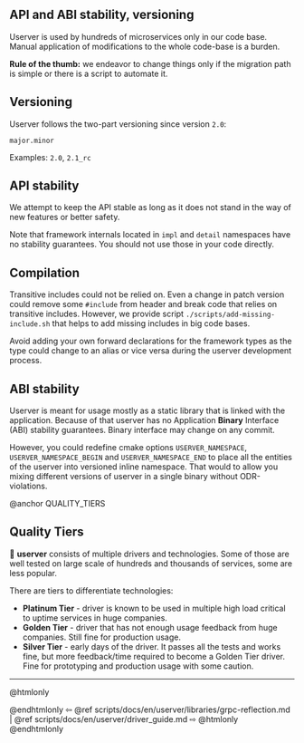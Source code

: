 ## API and ABI stability, versioning

Userver is used by hundreds of microservices only in our code base. Manual
application of modifications to the whole code-base is a burden.

**Rule of the thumb:** we endeavor to change things only if the migration path
is simple or there is a script to automate it.

## Versioning

Userver follows the two-part versioning since version `2.0`:

`major.minor`

Examples: `2.0`, `2.1_rc`


## API stability

We attempt to keep the API stable as long as it does not stand in the way of
new features or better safety.

Note that framework internals located in `impl` and `detail`
namespaces have no stability guarantees. You should not use those in your code
directly.


## Compilation

Transitive includes could not be relied on. Even a change in patch
version could remove some `#include` from header and break code that
relies on transitive includes. However, we provide script 
`./scripts/add-missing-include.sh` that helps to add missing includes
in big code bases.

Avoid adding your own forward declarations for the framework types as the type
could change to an alias or vice versa during the userver development process.


## ABI stability

Userver is meant for usage mostly as a static library that is linked with the
application. Because of that userver has no Application **Binary** Interface
(ABI) stability guarantees. Binary interface
may change on any commit.

However, you could redefine cmake options
`USERVER_NAMESPACE`, `USERVER_NAMESPACE_BEGIN` and `USERVER_NAMESPACE_END` to
place all the entities of the userver into versioned inline namespace. That
would to allow you mixing different versions of userver in a single binary
without ODR-violations.


@anchor QUALITY_TIERS
## Quality Tiers

🐙 **userver** consists of multiple drivers and technologies. Some of those are
well tested on large scale of hundreds and thousands of services, some are
less popular.

There are tiers to differentiate technologies:

* **Platinum Tier** - driver is known to be used in multiple high load critical
  to uptime services in huge companies.
* **Golden Tier** - driver that has not enough usage
  feedback from huge companies. Still fine for production usage.
* **Silver Tier** - early days of the driver. It passes all the tests and works
  fine, but more feedback/time required to become a Golden Tier driver. Fine
  for prototyping and production usage with some caution.

----------

@htmlonly <div class="bottom-nav"> @endhtmlonly
⇦ @ref scripts/docs/en/userver/libraries/grpc-reflection.md | @ref scripts/docs/en/userver/driver_guide.md ⇨
@htmlonly </div> @endhtmlonly

